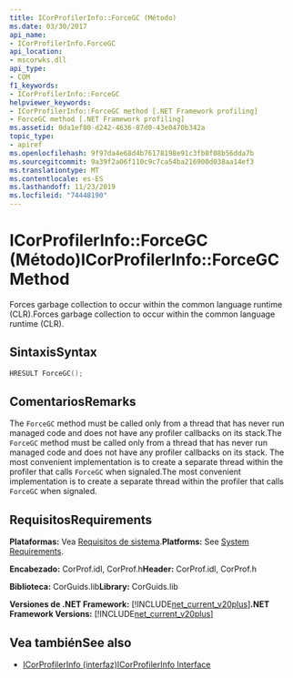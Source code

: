 ```yaml
---
title: ICorProfilerInfo::ForceGC (Método)
ms.date: 03/30/2017
api_name:
- ICorProfilerInfo.ForceGC
api_location:
- mscorwks.dll
api_type:
- COM
f1_keywords:
- ICorProfilerInfo::ForceGC
helpviewer_keywords:
- ICorProfilerInfo::ForceGC method [.NET Framework profiling]
- ForceGC method [.NET Framework profiling]
ms.assetid: 0da1ef80-d242-4636-87d0-43e0470b342a
topic_type:
- apiref
ms.openlocfilehash: 9f97da4e68d4b76178198e91c3fb8f08b56dda7b
ms.sourcegitcommit: 9a39f2a06f110c9c7ca54ba216900d038aa14ef3
ms.translationtype: MT
ms.contentlocale: es-ES
ms.lasthandoff: 11/23/2019
ms.locfileid: "74448190"
---
```

# <a name="icorprofilerinfoforcegc-method"></a><span data-ttu-id="69f3a-102">ICorProfilerInfo::ForceGC (Método)</span><span class="sxs-lookup"><span data-stu-id="69f3a-102">ICorProfilerInfo::ForceGC Method</span></span>
<span data-ttu-id="69f3a-103">Forces garbage collection to occur within the common language runtime (CLR).</span><span class="sxs-lookup"><span data-stu-id="69f3a-103">Forces garbage collection to occur within the common language runtime (CLR).</span></span>  
  
## <a name="syntax"></a><span data-ttu-id="69f3a-104">Sintaxis</span><span class="sxs-lookup"><span data-stu-id="69f3a-104">Syntax</span></span>  
  
```cpp  
HRESULT ForceGC();  
```  
  
## <a name="remarks"></a><span data-ttu-id="69f3a-105">Comentarios</span><span class="sxs-lookup"><span data-stu-id="69f3a-105">Remarks</span></span>  
 <span data-ttu-id="69f3a-106">The `ForceGC` method must be called only from a thread that has never run managed code and does not have any profiler callbacks on its stack.</span><span class="sxs-lookup"><span data-stu-id="69f3a-106">The `ForceGC` method must be called only from a thread that has never run managed code and does not have any profiler callbacks on its stack.</span></span> <span data-ttu-id="69f3a-107">The most convenient implementation is to create a separate thread within the profiler that calls `ForceGC` when signaled.</span><span class="sxs-lookup"><span data-stu-id="69f3a-107">The most convenient implementation is to create a separate thread within the profiler that calls `ForceGC` when signaled.</span></span>  
  
## <a name="requirements"></a><span data-ttu-id="69f3a-108">Requisitos</span><span class="sxs-lookup"><span data-stu-id="69f3a-108">Requirements</span></span>  
 <span data-ttu-id="69f3a-109">**Plataformas:** Vea [Requisitos de sistema](../../../../docs/framework/get-started/system-requirements.md).</span><span class="sxs-lookup"><span data-stu-id="69f3a-109">**Platforms:** See [System Requirements](../../../../docs/framework/get-started/system-requirements.md).</span></span>  
  
 <span data-ttu-id="69f3a-110">**Encabezado:** CorProf.idl, CorProf.h</span><span class="sxs-lookup"><span data-stu-id="69f3a-110">**Header:** CorProf.idl, CorProf.h</span></span>  
  
 <span data-ttu-id="69f3a-111">**Biblioteca:** CorGuids.lib</span><span class="sxs-lookup"><span data-stu-id="69f3a-111">**Library:** CorGuids.lib</span></span>  
  
 <span data-ttu-id="69f3a-112">**Versiones de .NET Framework:** [!INCLUDE[net_current_v20plus](../../../../includes/net-current-v20plus-md.md)]</span><span class="sxs-lookup"><span data-stu-id="69f3a-112">**.NET Framework Versions:** [!INCLUDE[net_current_v20plus](../../../../includes/net-current-v20plus-md.md)]</span></span>  
  
## <a name="see-also"></a><span data-ttu-id="69f3a-113">Vea también</span><span class="sxs-lookup"><span data-stu-id="69f3a-113">See also</span></span>

- [<span data-ttu-id="69f3a-114">ICorProfilerInfo (interfaz)</span><span class="sxs-lookup"><span data-stu-id="69f3a-114">ICorProfilerInfo Interface</span></span>](../../../../docs/framework/unmanaged-api/profiling/icorprofilerinfo-interface.md)
